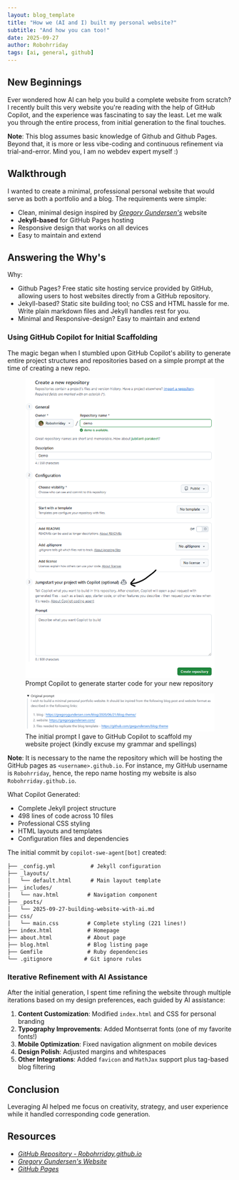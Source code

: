 ```yaml
---
layout: blog_template
title: "How we (AI and I) built my personal website?"
subtitle: "And how you can too!"
date: 2025-09-27
author: Robohrriday
tags: [ai, general, github]
---
```


## New Beginnings

Ever wondered how AI can help you build a complete website from scratch? I recently built this very website you're reading with the help of GitHub Copilot, and the experience was fascinating to say the least. Let me walk you through the entire process, from initial generation to the final touches. 

**Note**: This blog assumes basic knowledge of Github and Github Pages. Beyond that, it is more or less vibe-coding and continuous refinement via trial-and-error. Mind you, I am no webdev expert myself \:)

## Walkthrough

I wanted to create a minimal, professional personal website that would serve as both a portfolio and a blog. The requirements were simple:
- Clean, minimal design inspired by [_Gregory Gundersen's_](https://gregorygundersen.com/) website
- **Jekyll-based** for GitHub Pages hosting
- Responsive design that works on all devices
- Easy to maintain and extend

## Answering the Why's

Why:
- Github Pages? Free static site hosting service provided by GitHub, allowing users to host websites directly from a GitHub repository.
- Jekyll-based? Static site building tool; no CSS and HTML hassle for me. Write plain markdown files and Jekyll handles rest for you.
- Minimal and Responsive-design? Easy to maintain and extend

### Using GitHub Copilot for Initial Scaffolding

The magic began when I stumbled upon GitHub Copilot's ability to generate entire project structures and repositories based on a simple prompt at the time of creating a new repo.

<figure>
    <img src="/assets/images/2025-09-25-building-website-with-ai/new-repo.png" alt="GitHub Copilot new repository prompt">
    <figcaption>
        Prompt Copilot to generate starter code for your new repository
    </figcaption>
</figure>

<figure>
    <img src="/assets/images/2025-09-25-building-website-with-ai/prompt.png" alt="Initial prompt to GitHub Copilot">
    <figcaption>
        The initial prompt I gave to GitHub Copilot to scaffold my website project (kindly excuse my grammar and spellings)
    </figcaption>
</figure>

**Note**: It is necessary to the name the repository which will be hosting the GitHub pages as `<username>.github.io`. For instance, my GitHub username is `Robohrriday`, hence, the repo name hosting my website is also `Robohrriday.github.io`.

What Copilot Generated:
- Complete Jekyll project structure
- 498 lines of code across 10 files
- Professional CSS styling
- HTML layouts and templates
- Configuration files and dependencies

The initial commit by `copilot-swe-agent[bot]` created:

```
├── _config.yml           # Jekyll configuration
├── _layouts/
│   └── default.html      # Main layout template
├── _includes/
│   └── nav.html         # Navigation component
├── _posts/
│   └── 2025-09-27-building-website-with-ai.md
├── css/
│   └── main.css         # Complete styling (221 lines!)
├── index.html           # Homepage
├── about.html           # About page
├── blog.html            # Blog listing page
├── Gemfile              # Ruby dependencies
└── .gitignore          # Git ignore rules
```

### Iterative Refinement with AI Assistance

After the initial generation, I spent time refining the website through multiple iterations based on my design preferences, each guided by AI assistance:

1. **Content Customization**: Modified `index.html` and CSS for personal branding
2. **Typography Improvements**: Added Montserrat fonts (one of my favorite fonts!)
3. **Mobile Optimization**: Fixed navigation alignment on mobile devices
4. **Design Polish**: Adjusted margins and whitespaces
5. **Other Integrations**: Added `favicon` and `MathJax` support plus tag-based blog filtering


## Conclusion

Leveraging AI helped me focus on creativity, strategy, and user experience while it handled corresponding code generation.  

## Resources

- [_GitHub Repository - Robohrriday.github.io_](https://github.com/Robohrriday/Robohrriday.github.io)
- [_Gregory Gundersen's Website_](https://gregorygundersen.com/)
- [_GitHub Pages_](https://docs.github.com/en/pages)